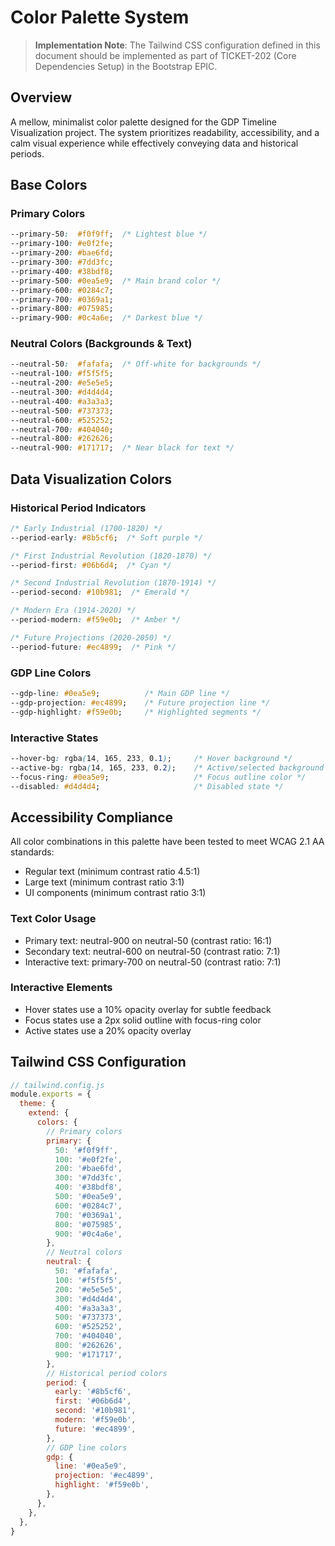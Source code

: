 # Color Palette System

> **Implementation Note**: The Tailwind CSS configuration defined in this document should be implemented as part of TICKET-202 (Core Dependencies Setup) in the Bootstrap EPIC.

## Overview
A mellow, minimalist color palette designed for the GDP Timeline Visualization project. The system prioritizes readability, accessibility, and a calm visual experience while effectively conveying data and historical periods.

## Base Colors

### Primary Colors
```css
--primary-50:  #f0f9ff;  /* Lightest blue */
--primary-100: #e0f2fe;
--primary-200: #bae6fd;
--primary-300: #7dd3fc;
--primary-400: #38bdf8;
--primary-500: #0ea5e9;  /* Main brand color */
--primary-600: #0284c7;
--primary-700: #0369a1;
--primary-800: #075985;
--primary-900: #0c4a6e;  /* Darkest blue */
```

### Neutral Colors (Backgrounds & Text)
```css
--neutral-50:  #fafafa;  /* Off-white for backgrounds */
--neutral-100: #f5f5f5;
--neutral-200: #e5e5e5;
--neutral-300: #d4d4d4;
--neutral-400: #a3a3a3;
--neutral-500: #737373;
--neutral-600: #525252;
--neutral-700: #404040;
--neutral-800: #262626;
--neutral-900: #171717;  /* Near black for text */
```

## Data Visualization Colors

### Historical Period Indicators
```css
/* Early Industrial (1700-1820) */
--period-early: #8b5cf6;  /* Soft purple */

/* First Industrial Revolution (1820-1870) */
--period-first: #06b6d4;  /* Cyan */

/* Second Industrial Revolution (1870-1914) */
--period-second: #10b981;  /* Emerald */

/* Modern Era (1914-2020) */
--period-modern: #f59e0b;  /* Amber */

/* Future Projections (2020-2050) */
--period-future: #ec4899;  /* Pink */
```

### GDP Line Colors
```css
--gdp-line: #0ea5e9;          /* Main GDP line */
--gdp-projection: #ec4899;    /* Future projection line */
--gdp-highlight: #f59e0b;     /* Highlighted segments */
```

### Interactive States
```css
--hover-bg: rgba(14, 165, 233, 0.1);     /* Hover background */
--active-bg: rgba(14, 165, 233, 0.2);    /* Active/selected background */
--focus-ring: #0ea5e9;                   /* Focus outline color */
--disabled: #d4d4d4;                     /* Disabled state */
```

## Accessibility Compliance

All color combinations in this palette have been tested to meet WCAG 2.1 AA standards:
- Regular text (minimum contrast ratio 4.5:1)
- Large text (minimum contrast ratio 3:1)
- UI components (minimum contrast ratio 3:1)

### Text Color Usage
- Primary text: neutral-900 on neutral-50 (contrast ratio: 16:1)
- Secondary text: neutral-600 on neutral-50 (contrast ratio: 7:1)
- Interactive text: primary-700 on neutral-50 (contrast ratio: 7:1)

### Interactive Elements
- Hover states use a 10% opacity overlay for subtle feedback
- Focus states use a 2px solid outline with focus-ring color
- Active states use a 20% opacity overlay

## Tailwind CSS Configuration

```javascript
// tailwind.config.js
module.exports = {
  theme: {
    extend: {
      colors: {
        // Primary colors
        primary: {
          50: '#f0f9ff',
          100: '#e0f2fe',
          200: '#bae6fd',
          300: '#7dd3fc',
          400: '#38bdf8',
          500: '#0ea5e9',
          600: '#0284c7',
          700: '#0369a1',
          800: '#075985',
          900: '#0c4a6e',
        },
        // Neutral colors
        neutral: {
          50: '#fafafa',
          100: '#f5f5f5',
          200: '#e5e5e5',
          300: '#d4d4d4',
          400: '#a3a3a3',
          500: '#737373',
          600: '#525252',
          700: '#404040',
          800: '#262626',
          900: '#171717',
        },
        // Historical period colors
        period: {
          early: '#8b5cf6',
          first: '#06b6d4',
          second: '#10b981',
          modern: '#f59e0b',
          future: '#ec4899',
        },
        // GDP line colors
        gdp: {
          line: '#0ea5e9',
          projection: '#ec4899',
          highlight: '#f59e0b',
        },
      },
    },
  },
} 